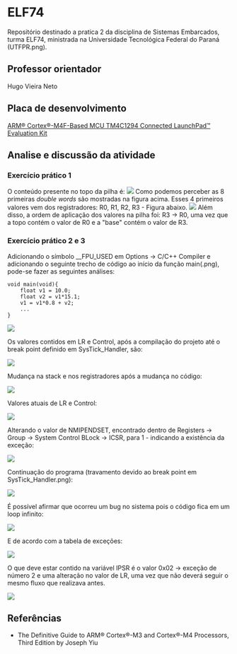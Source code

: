 # ELF74

Repositório destinado a pratica 2 da disciplina de Sistemas Embarcados, turma ELF74, ministrada na Universidade Tecnológica Federal do Paraná (UTFPR.png). 

## Professor orientador

Hugo Vieira Neto

## Placa de desenvolvimento

[ARM® Cortex®-M4F-Based MCU TM4C1294 Connected LaunchPad™ Evaluation Kit](https://www.ti.com/tool/EK-TM4C1294XL.png)

## Analise e discussão da atividade
### Exercício prático 1
O conteúdo presente no topo da pilha é:
![](images/stack_1.png)
Como podemos perceber as 8 primeiras *double words* são mostradas na figura acima. Esses 4 primeiros valores vem dos registradores: R0, R1, R2, R3 - Figura abaixo.
![](/images/registradores_1.png)
Além disso, a ordem de aplicação dos valores na pilha foi: R3 -> R0,  uma vez que a topo contém o valor de R0 e a "base" contém o valor de R3.

### Exercício prático 2 e 3
Adicionando o símbolo __FPU_USED em Options → C/C++ Compiler e adicionando o seguinte trecho de código ao início da função main(.png), pode-se fazer as seguintes análises:

    void main(void){
	    float v1 = 10.0;
	    float v2 = v1*15.1;
	    v1 = v1*0.8 + v2;
	    ...
	}


![](/images/geral_2.png)

Os valores contidos em LR e Control, após a compilação do projeto até o break point definido em SysTick_Handler, são:

![](/images/lr_control_2.png)

Mudança na stack e nos registradores após a mudança no código:

![](/images/stack_register_2_float.png)

Valores atuais de LR e Control:

![](/images/lr_control_2_float.png)

Alterando o valor de NMIPENDSET, encontrado dentro de Registers  → Group  → System Control BLock  → ICSR, para 1 - indicando a existência da exceção:

![](/images/nmipendset_ok.png)

Continuação do programa (travamento devido ao break point em SysTick_Handler.png):

![](/images/travamento_2.png)

É possível afirmar que ocorreu um bug  no sistema pois o código fica em um loop infinito:

![](/images/loop_infi.png)

E de acordo com a tabela de exceções:

![](/images/tabela_exe.png)

O que deve estar contido na variável IPSR é o valor 0x02  → exceção de número 2 e uma alteração no valor de LR, uma vez que não deverá seguir o mesmo fluxo que realizava antes.

![](/images/resultado_final_exe_2.png)

## Referências
- The Definitive Guide to ARM® Cortex®-M3 and Cortex®-M4 Processors, Third Edition by Joseph Yiu
